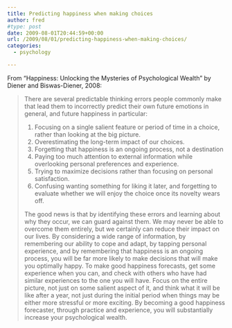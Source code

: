 ```yaml
---
title: Predicting happiness when making choices
author: fred
#type: post
date: 2009-08-01T20:44:59+00:00
url: /2009/08/01/predicting-happiness-when-making-choices/
categories:
  - psychology

---
```

From &#8220;Happiness: Unlocking the Mysteries of Psychological Wealth&#8221; by Diener and Biswas-Diener, 2008:

> There are several predictable thinking errors people commonly make that lead them to incorrectly predict their own future emotions in general, and future happiness in particular:
> 
>   1. Focusing on a single salient feature or period of time in a choice, rather than looking at the big picture. 
>   2. Overestimating the long-term impact of our choices.
>   3. Forgetting that happiness is an ongoing process, not a destination
>   4. Paying too much attention to external information while overlooking personal preferences and experience.
>   5. Trying to maximize decisions rather than focusing on personal satisfaction.
>   6. Confusing wanting something for liking it later, and forgetting to evaluate whether we will enjoy the choice once its novelty wears off.
> 
> The good news is that by identifying these errors and learning about why they occur, we can guard against them. We may never be able to overcome them entirely, but we certainly can reduce their impact on our lives. By considering a wide range of information, by remembering our ability to cope and adapt, by tapping personal experience, and by remembering that happiness is an ongoing process, you will be far more likely to make decisions that will make you optimally happy. To make good happiness forecasts, get some experience when you can, and check with others who have had similar experiences to the one you will have. Focus on the entire picture, not just on some salient aspect of it, and think what it will be like after a year, not just during the initial period when things may be either more stressful or more exciting. By becoming a good happiness forecaster, through practice and experience, you will substantially increase your psychological wealth.